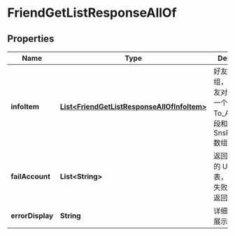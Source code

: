 

# FriendGetListResponseAllOf


## Properties

| Name | Type | Description | Notes |
|------------ | ------------- | ------------- | -------------|
|**infoItem** | [**List&lt;FriendGetListResponseAllOfInfoItem&gt;**](FriendGetListResponseAllOfInfoItem.md) | 好友对象数组，每一个好友对象都包含一个 To_Account 字段和一个 SnsProfileItem 数组 |  [optional] |
|**failAccount** | **List&lt;String&gt;** | 返回处理失败的 UserID 列表，仅当存在失败用户时才返回该字段 |  [optional] |
|**errorDisplay** | **String** | 详细的客户端展示信息 |  [optional] |



